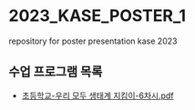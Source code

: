 # 2023_KASE_POSTER_1
repository for poster presentation kase 2023


## 수업 프로그램 목록
- <a href="https://github.com/anespart1/2023_KASE_POSTER_1/blob/main/1-%EC%B4%88%EB%93%B1-%EC%9A%B0%EB%A6%AC%EB%AA%A8%EB%91%90%EC%83%9D%ED%83%9C%EA%B3%84%EC%A7%80%ED%82%B4%EC%9D%B4-6%EC%B0%A8%EC%8B%9C.pdf">초등학교-우리 모두 생태계 지킴이-6차시.pdf</a>

